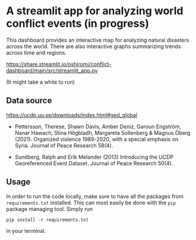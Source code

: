 # A streamlit app for analyzing world conflict events (in progress)
This dashboard provides an interactive map for analyzing natural disasters across the world.
There are also interactive graphs summarizing trends across time and regions.

https://share.streamlit.io/oshiromi/conflict-dashboard/main/src/streamlit_app.py

(It might take a while to run)

## Data source
https://ucdp.uu.se/downloads/index.html#ged_global
* Pettersson, Therese, Shawn Davis, Amber Deniz, Garoun Engström, Nanar Hawach, Stina Högbladh, Margareta Sollenberg & Magnus Öberg (2021). Organized violence 1989-2020, with a special emphasis on Syria. Journal of Peace Research 58(4).

* Sundberg, Ralph and Erik Melander (2013) Introducing the UCDP Georeferenced Event Dataset. Journal of Peace Research 50(4).

## Usage
In order to run the code locally, make sure to have all the packages from `requirements.txt` installed.
This can most easily be done with the `pip` package managing tool. Simply run
```
pip install -r requirements.txt
```
in your terminal.

